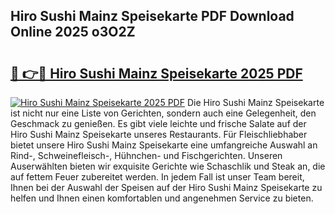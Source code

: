 ## Hiro Sushi Mainz Speisekarte PDF Download Online 2025 o3O2Z

# <h2><a href="http://gccll4.nevu.top/?p=Hiro+Sushi+Mainz+Speisekarte">🔗 👉🔴 Hiro Sushi Mainz Speisekarte 2025 PDF</a></h2>

[![Hiro Sushi Mainz Speisekarte 2025 PDF](https://i.imgur.com/dBaPXMq.png)](http://gccll4.nevu.top/?p=Hiro+Sushi+Mainz+Speisekarte)
Die Hiro Sushi Mainz Speisekarte ist nicht nur eine Liste von Gerichten, sondern auch eine Gelegenheit, den Geschmack zu genießen. Es gibt viele leichte und frische Salate auf der Hiro Sushi Mainz Speisekarte unseres Restaurants. Für Fleischliebhaber bietet unsere Hiro Sushi Mainz Speisekarte eine umfangreiche Auswahl an Rind-, Schweinefleisch-, Hühnchen- und Fischgerichten. Unseren Auserwählten bieten wir exquisite Gerichte wie Schaschlik und Steak an, die auf fettem Feuer zubereitet werden. In jedem Fall ist unser Team bereit, Ihnen bei der Auswahl der Speisen auf der Hiro Sushi Mainz Speisekarte zu helfen und Ihnen einen komfortablen und angenehmen Service zu bieten.
